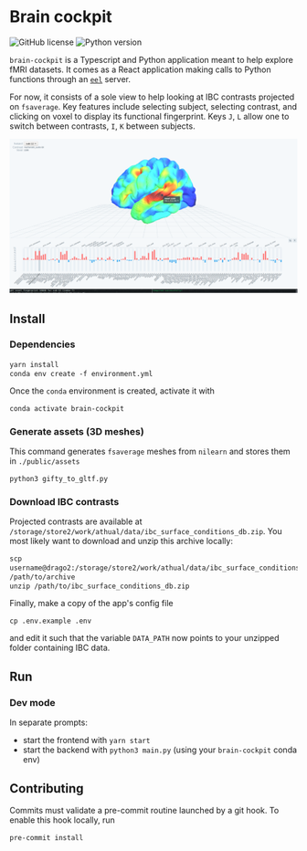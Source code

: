 # Brain cockpit

![GitHub license](https://img.shields.io/badge/VERSION-0.1.0-black.svg?style=for-the-badge)
![Python version](https://img.shields.io/badge/PYTHON-3.7-black.svg?style=for-the-badge)

`brain-cockpit` is a Typescript and Python application meant to help explore fMRI datasets.
It comes as a React application making calls to Python functions through an [`eel`](https://github.com/samuelhwilliams/Eel) server.

For now, it consists of a sole view to help looking at IBC contrasts projected on `fsaverage`. Key features include selecting subject, selecting contrast, and clicking on voxel to display its functional fingerprint.
Keys `J`, `L` allow one to switch between contrasts, `I`, `K` between subjects.

![Screenshot](doc/screen.png)

## Install

### Dependencies

```
yarn install
conda env create -f environment.yml
```

Once the `conda` environment is created, activate it with

```
conda activate brain-cockpit
```

### Generate assets (3D meshes)

This command generates `fsaverage` meshes from `nilearn` and stores them in `./public/assets`

```
python3 gifty_to_gltf.py
```

### Download IBC contrasts

Projected contrasts are available at `/storage/store2/work/athual/data/ibc_surface_conditions_db.zip`. You most likely want to download and unzip this archive locally:

```
scp username@drago2:/storage/store2/work/athual/data/ibc_surface_conditions_db.zip /path/to/archive
unzip /path/to/ibc_surface_conditions_db.zip
```

Finally, make a copy of the app's config file

```
cp .env.example .env
```

and edit it such that the variable `DATA_PATH` now points to your unzipped folder containing IBC data.

## Run

### Dev mode

In separate prompts:

- start the frontend with `yarn start`
- start the backend with `python3 main.py` (using your `brain-cockpit` conda env)

## Contributing

Commits must validate a pre-commit routine launched by a git hook.
To enable this hook locally, run

```
pre-commit install
```
